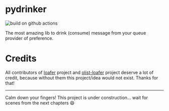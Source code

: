 # pydrinker

![build on github actions](https://github.com/pydrinker/pydrinker/actions/workflows/test.yml/badge.svg?branch=main)

The most amazing lib to drink (consume) message from your queue provider of preference.

# Credits

All contributors of [loafer](https://github.com/georgeyk/loafer) project and [olist-loafer](https://github.com/olist/olist-loafer) project deserve a lot of credit, because without them this project/idea would not exist. Thanks for that!

---

Calm down your fingers! This project is under construction... wait for scenes from the next chapters :smile: